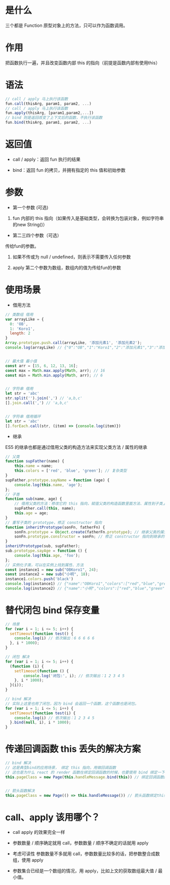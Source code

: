# 是什么

三个都是 Function 原型对象上的方法，只可以作为函数调用。


# 作用

把函数执行一遍，并且改变函数内部 this 的指向（前提是函数内部有使用this）

# 语法

```js
// call / apply 马上执行该函数
fun.call(thisArg, param1, param2, ...)
// call / apply 马上执行该函数
fun.apply(thisArg, [param1,param2,...])
// bind 则是返回改变了上下文后的函数，不执行该函数
fun.bind(thisArg, param1, param2, ...)
```

# 返回值

- call / apply：返回 fun 执行的结果

- bind：返回 fun 的拷贝，并拥有指定的 this 值和初始参数


# 参数

- 第一个参数 (可选)

1. fun 内部的 this 指向（如果传入是基础类型，会转换为包装对象，例如字符串的new String()）



- 第二三四个参数（可选）

传给fun的参数。

1. 如果不传或为 null / undefined，则表示不需要传入任何参数

2. apply 第二个参数为数组，数组内的值为传给fun的参数



# 使用场景

- 借用方法

```js
// 类数组 借用
var arrayLike = {
  0: 'OB',
  1: 'Koro1',
  length: 2
}
Array.prototype.push.call(arrayLike, '添加元素1', '添加元素2');
console.log(arrayLike) // {"0":"OB","1":"Koro1","2":"添加元素1","3":"添加元素2","length":4}


// 最大值 最小值
const arr = [15, 6, 12, 13, 16];
const max = Math.max.apply(Math, arr); // 16
const min = Math.min.apply(Math, arr); // 6


// 字符串 借用
let str = 'abc'
str.split('').join(',') // 'a,b,c'
[].join.call(',') // 'a,b,c'


// 字符串 借用循环
let str = 'abc'
[].forEach.call(str, (item) => {console.log(item)})
```


- 继承

ES5 的继承也都是通过借用父类的构造方法来实现父类方法 / 属性的继承
```js
// 父类
function supFather(name) {
    this.name = name;
    this.colors = ['red', 'blue', 'green']; // 复杂类型
}
supFather.prototype.sayName = function (age) {
    console.log(this.name, 'age');
};
// 子类
function sub(name, age) {
    // 借用父类的方法：修改它的 this 指向，赋值父类的构造函数里面方法、属性到子类上
    supFather.call(this, name);
    this.age = age;
}
// 重写子类的 prototype，修正 constructor 指向
function inheritPrototype(sonFn, fatherFn) {
    sonFn.prototype = Object.create(fatherFn.prototype); // 继承父类的属性以及方法
    sonFn.prototype.constructor = sonFn; // 修正 constructor 指向到继承的那个函数上
}
inheritPrototype(sub, supFather);
sub.prototype.sayAge = function () {
    console.log(this.age, 'foo');
};
// 实例化子类，可以在实例上找到属性、方法
const instance1 = new sub("OBKoro1", 24);
const instance2 = new sub("小明", 18);
instance1.colors.push('black')
console.log(instance1) // {"name":"OBKoro1","colors":["red","blue","green","black"],"age":24}
console.log(instance2) // {"name":"小明","colors":["red","blue","green"],"age":18} 
```

# 替代闭包 bind 保存变量

```js
// 场景
for (var i = 1; i <= 5; i++) {
  setTimeout(function test() {
    console.log(i) // 依次输出：6 6 6 6 6
  }, i * 1000);
}

// 闭包 解决
for (var i = 1; i <= 5; i++) {
  (function (i) {
    setTimeout(function () {
        console.log('闭包:', i); // 依次输出：1 2 3 4 5
    }, i * 1000);
  }(i));
}

// bind 解决
// 实际上这里也用了闭包，因为 bind 会返回一个函数，这个函数也是闭包。
for (var i = 1; i <= 5; i++) {
  setTimeout(function test(i) {
    console.log(i) // 依次输出：1 2 3 4 5
  }.bind(null, i), i * 1000);
}
```


# 传递回调函数 this 丢失的解决方案

```js
// bind 解决
// 这是典型bind的应用场景， 绑定 this 指向，用做回调函数
// 这也是为什么 react 的 render 函数在绑定回调函数的时候，也要使用 bind 绑定一下 this 的指向，也是因为同样的问题以及原理。
this.pageClass = new Page(this.handleMessage.bind(this)) // 绑定回调函数的this指向


// 箭头函数解决
this.pageClass = new Page(() => this.handleMessage()) // 箭头函数绑定this指向
```


# call、apply 该用哪个？

- call apply 的效果完全一样

- 参数数量 / 顺序确定就用 call，参数数量 / 顺序不确定的话就用 apply

- 考虑可读性 参数数量不多就用 call，参数数量比较多的话，把参数整合成数组，使用 apply

- 参数集合已经是一个数组的情况，用 apply，比如上文的获取数组最大值 / 最小值。


